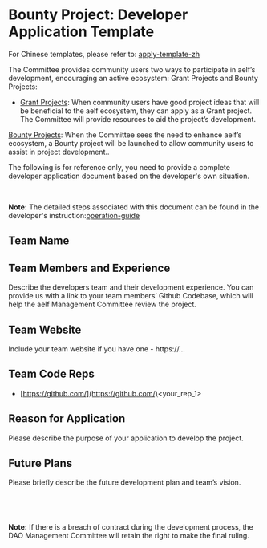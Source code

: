 # Bounty Project: Developer Application Template

For Chinese templates, please refer to: [apply-template-zh](https://github.com/DAO-Testnet/Bounties/blob/master/apply-template.md)

The Committee provides community users two ways to participate in aelf’s development, encouraging an active ecosystem: Grant Projects and Bounty Projects:

* [Grant Projects](https://github.com/DAO-Testnet/Grants): When community users have good project ideas that will be beneficial to the aelf ecosystem, they can apply as a Grant project. The Committee will provide resources to aid the project’s development.

[Bounty Projects](https://github.com/DAO-Testnet/Bounties): When the Committee sees the need to enhance aelf’s ecosystem, a Bounty project will be launched to allow community users to assist in project development..

The following is for reference only, you need to provide a complete developer application document based on the developer's own situation.

 

**Note:** The detailed steps associated with this document can be found in the developer's instruction:[operation-guide](https://github.com/DAO-Testnet/Bounties/blob/master/operation-guide.md)


## Team Name
## Team Members and Experience
Describe the developers team and their development experience. You can provide us with a link to your team members’ Github Codebase, which will help the aelf Management Committee review the project.


## Team Website
Include your team website if you have one - https://…

## Team Code Reps
* [https://github.com/](https://github.com/)<your_rep_1>

## Reason for Application
Please describe the purpose of your application to develop the project.

## Future Plans
Please briefly describe the future development plan and team’s vision.

 
---
**Note:** If there is a breach of contract during the development process, the DAO Management Committee will retain the right to make the final ruling. 

